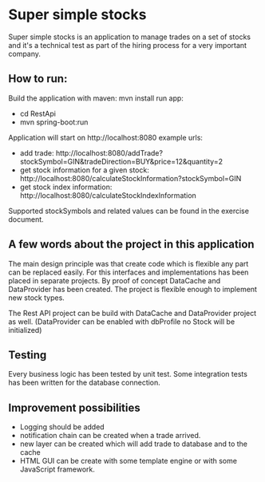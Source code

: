 # Super simple stocks #

Super simple stocks is an application to manage trades on a set of stocks and it's a technical test as part of the hiring process for a very important company.

## How to run: ##
Build the application with maven: mvn install
run app:
* cd RestApi
* mvn spring-boot:run

Application will start on http://localhost:8080
example urls:
* add trade: http://localhost:8080/addTrade?stockSymbol=GIN&tradeDirection=BUY&price=12&quantity=2
* get stock information for a given stock: http://localhost:8080/calculateStockInformation?stockSymbol=GIN
* get stock index information: http://localhost:8080/calculateStockIndexInformation

Supported stockSymbols and related values can be found in the exercise document.

## A few words about the project in this application ##
The main design principle was that create code which is flexible any part can be replaced easily. For this interfaces and implementations has been placed in separate projects. By proof of concept DataCache and DataProvider has been created.
The project is flexible enough to implement new stock types.

The Rest API project can be build with DataCache and DataProvider project as well. (DataProvider can be enabled with dbProfile no Stock will be initialized)

## Testing ##
Every business logic has been tested by unit test. Some integration tests has been written for the database connection.

## Improvement possibilities ##
* Logging should be added
* notification chain can be created when a trade arrived.
* new layer can be created which will add trade to database and to the cache 
* HTML GUI can be create with some template engine or with some JavaScript framework.